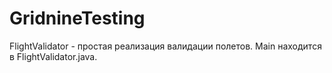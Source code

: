 # GridnineTesting
FlightValidator - простая реализация валидации полетов.
Main находится в FlightValidator.java.
